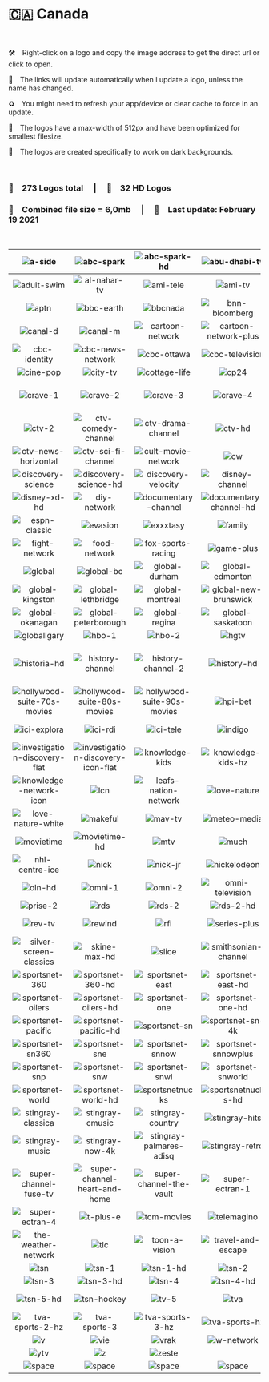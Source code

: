 # 🇨🇦 Canada
 

🛠 Right-click on a logo and copy the image address to get the direct url or click to open.

🔗 The links will update automatically when I update a logo, unless the name has changed.

♻️ You might need to refresh your app/device or clear cache to force in an update.

📐 The logos have a max-width of 512px and have been optimized for smallest filesize.

🖤 The logos are created specifically to work on dark backgrounds.

 

### 🎨 __273 Logos total__  |  💎 __32 HD Logos__

### 💾 __Combined file size = 6,0mb__  |  📅 __Last update: February 19 2021__
 


| ![a-side] | ![abc-spark] | ![abc-spark-hd] | ![abu-dhabi-tv] | ![addik-tv] | ![addik-tv-hd] |
|:-:|:-:|:-:|:-:|:-:|:-:|
| ![adult-swim] | ![al-nahar-tv] | ![ami-tele] | ![ami-tv] | ![animal-planet] | ![animal-planet-hd] |
| ![aptn] | ![bbc-earth] | ![bbcnada] | ![bnn-bloomberg] | ![book-television] | ![boomerang] |
| ![canal-d] | ![canal-m] | ![cartoon-network] | ![cartoon-network-plus] | ![casa] | ![cbc] |
| ![cbc-identity] | ![cbc-news-network] | ![cbc-ottawa] | ![cbc-television] | ![cbc-windsor] | ![chch] |
| ![cine-pop] | ![city-tv] | ![cottage-life] | ![cp24] | ![cpac] | ![crave] |
| ![crave-1] | ![crave-2] | ![crave-3] | ![crave-4] | ![crime-and-investigation] | ![ctv] |
| ![ctv-2] | ![ctv-comedy-channel] | ![ctv-drama-channel] | ![ctv-hd] | ![ctv-life-channel] | ![ctv-news] |
| ![ctv-news-horizontal] | ![ctv-sci-fi-channel] | ![cult-movie-network] | ![cw] | ![dazn] | ![dejaview] |
| ![discovery-science] | ![discovery-science-hd] | ![discovery-velocity] | ![disney-channel] | ![disney-la-chaine] | ![disney-xd] |
| ![disney-xd-hd] | ![diy-network] | ![documentary-channel] | ![documentary-channel-hd] | ![dorcel-xxx] | ![dtour] |
| ![espn-classic] | ![evasion] | ![exxxtasy] | ![family] | ![family-chrgd] | ![family-jr] |
| ![fight-network] | ![food-network] | ![fox-sports-racing] | ![game-plus] | ![game-tv] | ![ginx-esports-tv] |
| ![global] | ![global-bc] | ![global-durham] | ![global-edmonton] | ![global-halifax] | ![global-hd] |
| ![global-kingston] | ![global-lethbridge] | ![global-montreal] | ![global-new-brunswick] | ![global-news] | ![global-news-bc1] |
| ![global-okanagan] | ![global-peterborough] | ![global-regina] | ![global-saskatoon] | ![global-toronto] | ![global-winnipeg] |
| ![globallgary] | ![hbo-1] | ![hbo-2] | ![hgtv] | ![hifi] | ![historia] |
| ![historia-hd] | ![history-channel] | ![history-channel-2] | ![history-hd] | ![hln] | ![hollywood-suite-2000s-movies] |
| ![hollywood-suite-70s-movies] | ![hollywood-suite-80s-movies] | ![hollywood-suite-90s-movies] | ![hpi-bet] | ![hustler-tv] | ![ici-artv] |
| ![ici-explora] | ![ici-rdi] | ![ici-tele] | ![indigo] | ![investigation] | ![investigation-discovery] |
| ![investigation-discovery-flat] | ![investigation-discovery-icon-flat] | ![knowledge-kids] | ![knowledge-kids-hz] | ![knowledge-network] | ![knowledge-network-hz] |
| ![knowledge-network-icon] | ![lcn] | ![leafs-nation-network] | ![love-nature] | ![love-nature-4k] | ![love-nature-4k-white] |
| ![love-nature-white] | ![makeful] | ![mav-tv] | ![meteo-media] | ![miracle-channel] | ![moi-et-cie] |
| ![movietime] | ![movietime-hd] | ![mtv] | ![much] | ![much-hd] | ![nba-tv] |
| ![nhl-centre-ice] | ![nick] | ![nick-jr] | ![nickelodeon] | ![ntv-cjon-dt] | ![oln] |
| ![oln-hd] | ![omni-1] | ![omni-2] | ![omni-television] | ![one-get-fit] | ![penthouse-tv] |
| ![prise-2] | ![rds] | ![rds-2] | ![rds-2-hd] | ![rds-hd] | ![rds-info] |
| ![rev-tv] | ![rewind] | ![rfi] | ![series-plus] | ![showcase] | ![showcase-hd] |
| ![silver-screen-classics] | ![skine-max-hd] | ![slice] | ![smithsonian-channel] | ![sportsman-channel] | ![sportsnet] |
| ![sportsnet-360] | ![sportsnet-360-hd] | ![sportsnet-east] | ![sportsnet-east-hd] | ![sportsnet-flames] | ![sportsnet-flames-hd] |
| ![sportsnet-oilers] | ![sportsnet-oilers-hd] | ![sportsnet-one] | ![sportsnet-one-hd] | ![sportsnet-ontario] | ![sportsnet-ontario-hd] |
| ![sportsnet-pacific] | ![sportsnet-pacific-hd] | ![sportsnet-sn] | ![sportsnet-sn-4k] | ![sportsnet-sn1] | ![sportsnet-sn1-4k] |
| ![sportsnet-sn360] | ![sportsnet-sne] | ![sportsnet-snnow] | ![sportsnet-snnowplus] | ![sportsnet-sno] | ![sportsnet-snone] |
| ![sportsnet-snp] | ![sportsnet-snw] | ![sportsnet-snwl] | ![sportsnet-snworld] | ![sportsnet-west] | ![sportsnet-west-hd] |
| ![sportsnet-world] | ![sportsnet-world-hd] | ![sportsnetnucks] | ![sportsnetnucks-hd] | ![starz-1] | ![starz-2] |
| ![stingray-classica] | ![stingray-cmusic] | ![stingray-country] | ![stingray-hits] | ![stingray-lite-tv] | ![stingray-loud] |
| ![stingray-music] | ![stingray-now-4k] | ![stingray-palmares-adisq] | ![stingray-retro] | ![stingray-vibe] | ![super-channel] |
| ![super-channel-fuse-tv] | ![super-channel-heart-and-home] | ![super-channel-the-vault] | ![super-ectran-1] | ![super-ectran-2] | ![super-ectran-3] |
| ![super-ectran-4] | ![t-plus-e] | ![tcm-movies] | ![telemagino] | ![teletoon] | ![tfo] |
| ![the-weather-network] | ![tlc] | ![toon-a-vision] | ![travel-and-escape] | ![treehouse] | ![tsc] |
| ![tsn] | ![tsn-1] | ![tsn-1-hd] | ![tsn-2] | ![tsn-2-4k] | ![tsn-2-hd] |
| ![tsn-3] | ![tsn-3-hd] | ![tsn-4] | ![tsn-4-hd] | ![tsn-4k] | ![tsn-5] |
| ![tsn-5-hd] | ![tsn-hockey] | ![tv-5] | ![tva] | ![tva-sports] | ![tva-sports-2] |
| ![tva-sports-2-hz] | ![tva-sports-3] | ![tva-sports-3-hz] | ![tva-sports-hz] | ![tvo] | ![unis-tv] |
| ![v] | ![vie] | ![vrak] | ![w-network] | ![wild-tv] | ![yoopa] |
| ![ytv] | ![z] | ![zeste] |  |  |  |
| ![space] | ![space] | ![space] | ![space] | ![space] | ![space] |

[a-side]:https://raw.githubusercontent.com/Tapiosinn/tv-logos/master/countries/canada/a-side-ca.png
[abc-spark]:https://raw.githubusercontent.com/Tapiosinn/tv-logos/master/countries/canada/abc-spark-ca.png
[abc-spark-hd]:https://raw.githubusercontent.com/Tapiosinn/tv-logos/master/countries/canada/abc-spark-hd-ca.png
[abu-dhabi-tv]:https://raw.githubusercontent.com/Tapiosinn/tv-logos/master/countries/canada/abu-dhabi-tv-ca.png
[addik-tv]:https://raw.githubusercontent.com/Tapiosinn/tv-logos/master/countries/canada/addik-tv-ca.png
[addik-tv-hd]:https://raw.githubusercontent.com/Tapiosinn/tv-logos/master/countries/canada/addik-tv-hd-ca.png
[adult-swim]:https://raw.githubusercontent.com/Tapiosinn/tv-logos/master/countries/canada/adult-swim-ca.png
[al-nahar-tv]:https://raw.githubusercontent.com/Tapiosinn/tv-logos/master/countries/canada/al-nahar-tv-ca.png
[ami-tele]:https://raw.githubusercontent.com/Tapiosinn/tv-logos/master/countries/canada/ami-tele-ca.png
[ami-tv]:https://raw.githubusercontent.com/Tapiosinn/tv-logos/master/countries/canada/ami-tv-ca.png
[animal-planet]:https://raw.githubusercontent.com/Tapiosinn/tv-logos/master/countries/canada/animal-planet-ca.png
[animal-planet-hd]:https://raw.githubusercontent.com/Tapiosinn/tv-logos/master/countries/canada/animal-planet-hd-ca.png
[aptn]:https://raw.githubusercontent.com/Tapiosinn/tv-logos/master/countries/canada/aptn-ca.png
[bbc-earth]:https://raw.githubusercontent.com/Tapiosinn/tv-logos/master/countries/canada/bbc-earth-ca.png
[bbcnada]:https://raw.githubusercontent.com/Tapiosinn/tv-logos/master/countries/canada/bbc-canada-ca.png
[bnn-bloomberg]:https://raw.githubusercontent.com/Tapiosinn/tv-logos/master/countries/canada/bnn-bloomberg-ca.png
[book-television]:https://raw.githubusercontent.com/Tapiosinn/tv-logos/master/countries/canada/book-television-ca.png
[boomerang]:https://raw.githubusercontent.com/Tapiosinn/tv-logos/master/countries/canada/boomerang-ca.png
[canal-d]:https://raw.githubusercontent.com/Tapiosinn/tv-logos/master/countries/canada/canal-d-ca.png
[canal-m]:https://raw.githubusercontent.com/Tapiosinn/tv-logos/master/countries/canada/canal-m-ca.png
[cartoon-network]:https://raw.githubusercontent.com/Tapiosinn/tv-logos/master/countries/canada/cartoon-network-ca.png
[cartoon-network-plus]:https://raw.githubusercontent.com/Tapiosinn/tv-logos/master/countries/canada/cartoon-network-plus-ca.png
[casa]:https://raw.githubusercontent.com/Tapiosinn/tv-logos/master/countries/canada/casa-ca.png
[cbc]:https://raw.githubusercontent.com/Tapiosinn/tv-logos/master/countries/canada/cbc-ca.png
[cbc-identity]:https://raw.githubusercontent.com/Tapiosinn/tv-logos/master/countries/canada/cbc-identity-ca.png
[cbc-news-network]:https://raw.githubusercontent.com/Tapiosinn/tv-logos/master/countries/canada/cbc-news-network-ca.png
[cbc-ottawa]:https://raw.githubusercontent.com/Tapiosinn/tv-logos/master/countries/canada/cbc-ottawa-ca.png
[cbc-television]:https://raw.githubusercontent.com/Tapiosinn/tv-logos/master/countries/canada/cbc-television-ca.png
[cbc-windsor]:https://raw.githubusercontent.com/Tapiosinn/tv-logos/master/countries/canada/cbc-windsor-ca.png
[chch]:https://raw.githubusercontent.com/Tapiosinn/tv-logos/master/countries/canada/chch-ca.png
[cine-pop]:https://raw.githubusercontent.com/Tapiosinn/tv-logos/master/countries/canada/cine-pop-ca.png
[city-tv]:https://raw.githubusercontent.com/Tapiosinn/tv-logos/master/countries/canada/city-tv-ca.png
[cottage-life]:https://raw.githubusercontent.com/Tapiosinn/tv-logos/master/countries/canada/cottage-life-ca.png
[cp24]:https://raw.githubusercontent.com/Tapiosinn/tv-logos/master/countries/canada/cp24-ca.png
[cpac]:https://raw.githubusercontent.com/Tapiosinn/tv-logos/master/countries/canada/cpac-ca.png
[crave]:https://raw.githubusercontent.com/Tapiosinn/tv-logos/master/countries/canada/crave-ca.png
[crave-1]:https://raw.githubusercontent.com/Tapiosinn/tv-logos/master/countries/canada/crave-1-ca.png
[crave-2]:https://raw.githubusercontent.com/Tapiosinn/tv-logos/master/countries/canada/crave-2-ca.png
[crave-3]:https://raw.githubusercontent.com/Tapiosinn/tv-logos/master/countries/canada/crave-3-ca.png
[crave-4]:https://raw.githubusercontent.com/Tapiosinn/tv-logos/master/countries/canada/crave-4-ca.png
[crime-and-investigation]:https://raw.githubusercontent.com/Tapiosinn/tv-logos/master/countries/canada/crime-and-investigation-ca.png
[ctv]:https://raw.githubusercontent.com/Tapiosinn/tv-logos/master/countries/canada/ctv-ca.png
[ctv-2]:https://raw.githubusercontent.com/Tapiosinn/tv-logos/master/countries/canada/ctv-2-ca.png
[ctv-comedy-channel]:https://raw.githubusercontent.com/Tapiosinn/tv-logos/master/countries/canada/ctv-comedy-channel-ca.png
[ctv-drama-channel]:https://raw.githubusercontent.com/Tapiosinn/tv-logos/master/countries/canada/ctv-drama-channel-ca.png
[ctv-hd]:https://raw.githubusercontent.com/Tapiosinn/tv-logos/master/countries/canada/ctv-hd-ca.png
[ctv-life-channel]:https://raw.githubusercontent.com/Tapiosinn/tv-logos/master/countries/canada/ctv-life-channel-ca.png
[ctv-news]:https://raw.githubusercontent.com/Tapiosinn/tv-logos/master/countries/canada/ctv-news-ca.png
[ctv-news-horizontal]:https://raw.githubusercontent.com/Tapiosinn/tv-logos/master/countries/canada/ctv-news-horizontal-ca.png
[ctv-sci-fi-channel]:https://raw.githubusercontent.com/Tapiosinn/tv-logos/master/countries/canada/ctv-sci-fi-channel-ca.png
[cult-movie-network]:https://raw.githubusercontent.com/Tapiosinn/tv-logos/master/countries/canada/cult-movie-network-ca.png
[cw]:https://raw.githubusercontent.com/Tapiosinn/tv-logos/master/countries/canada/cw-ca.png
[dazn]:https://raw.githubusercontent.com/Tapiosinn/tv-logos/master/countries/canada/dazn-ca.png
[dejaview]:https://raw.githubusercontent.com/Tapiosinn/tv-logos/master/countries/canada/dejaview-ca.png
[discovery-science]:https://raw.githubusercontent.com/Tapiosinn/tv-logos/master/countries/canada/discovery-science-ca.png
[discovery-science-hd]:https://raw.githubusercontent.com/Tapiosinn/tv-logos/master/countries/canada/discovery-science-hd-ca.png
[discovery-velocity]:https://raw.githubusercontent.com/Tapiosinn/tv-logos/master/countries/canada/discovery-velocity-ca.png
[disney-channel]:https://raw.githubusercontent.com/Tapiosinn/tv-logos/master/countries/canada/disney-channel-ca.png
[disney-la-chaine]:https://raw.githubusercontent.com/Tapiosinn/tv-logos/master/countries/canada/disney-la-chaine-ca.png
[disney-xd]:https://raw.githubusercontent.com/Tapiosinn/tv-logos/master/countries/canada/disney-xd-ca.png
[disney-xd-hd]:https://raw.githubusercontent.com/Tapiosinn/tv-logos/master/countries/canada/disney-xd-hd-ca.png
[diy-network]:https://raw.githubusercontent.com/Tapiosinn/tv-logos/master/countries/canada/diy-network-ca.png
[documentary-channel]:https://raw.githubusercontent.com/Tapiosinn/tv-logos/master/countries/canada/documentary-channel-ca.png
[documentary-channel-hd]:https://raw.githubusercontent.com/Tapiosinn/tv-logos/master/countries/canada/documentary-channel-hd-ca.png
[dorcel-xxx]:https://raw.githubusercontent.com/Tapiosinn/tv-logos/master/countries/canada/dorcel-xxx-ca.png
[dtour]:https://raw.githubusercontent.com/Tapiosinn/tv-logos/master/countries/canada/dtour-ca.png
[espn-classic]:https://raw.githubusercontent.com/Tapiosinn/tv-logos/master/countries/canada/espn-classic-ca.png
[evasion]:https://raw.githubusercontent.com/Tapiosinn/tv-logos/master/countries/canada/evasion-ca.png
[exxxtasy]:https://raw.githubusercontent.com/Tapiosinn/tv-logos/master/countries/canada/exxxtasy-ca.png
[family]:https://raw.githubusercontent.com/Tapiosinn/tv-logos/master/countries/canada/family-ca.png
[family-chrgd]:https://raw.githubusercontent.com/Tapiosinn/tv-logos/master/countries/canada/family-chrgd-ca.png
[family-jr]:https://raw.githubusercontent.com/Tapiosinn/tv-logos/master/countries/canada/family-jr-ca.png
[fight-network]:https://raw.githubusercontent.com/Tapiosinn/tv-logos/master/countries/canada/fight-network-ca.png
[food-network]:https://raw.githubusercontent.com/Tapiosinn/tv-logos/master/countries/canada/food-network-ca.png
[fox-sports-racing]:https://raw.githubusercontent.com/Tapiosinn/tv-logos/master/countries/canada/fox-sports-racing-ca.png
[game-plus]:https://raw.githubusercontent.com/Tapiosinn/tv-logos/master/countries/canada/game-plus-ca.png
[game-tv]:https://raw.githubusercontent.com/Tapiosinn/tv-logos/master/countries/canada/game-tv-ca.png
[ginx-esports-tv]:https://raw.githubusercontent.com/Tapiosinn/tv-logos/master/countries/canada/ginx-esports-tv-ca.png
[global]:https://raw.githubusercontent.com/Tapiosinn/tv-logos/master/countries/canada/global-ca.png
[global-bc]:https://raw.githubusercontent.com/Tapiosinn/tv-logos/master/countries/canada/global-bc-ca.png
[global-durham]:https://raw.githubusercontent.com/Tapiosinn/tv-logos/master/countries/canada/global-durham-ca.png
[global-edmonton]:https://raw.githubusercontent.com/Tapiosinn/tv-logos/master/countries/canada/global-edmonton-ca.png
[global-halifax]:https://raw.githubusercontent.com/Tapiosinn/tv-logos/master/countries/canada/global-halifax-ca.png
[global-hd]:https://raw.githubusercontent.com/Tapiosinn/tv-logos/master/countries/canada/global-hd-ca.png
[global-kingston]:https://raw.githubusercontent.com/Tapiosinn/tv-logos/master/countries/canada/global-kingston-ca.png
[global-lethbridge]:https://raw.githubusercontent.com/Tapiosinn/tv-logos/master/countries/canada/global-lethbridge-ca.png
[global-montreal]:https://raw.githubusercontent.com/Tapiosinn/tv-logos/master/countries/canada/global-montreal-ca.png
[global-new-brunswick]:https://raw.githubusercontent.com/Tapiosinn/tv-logos/master/countries/canada/global-new-brunswick-ca.png
[global-news]:https://raw.githubusercontent.com/Tapiosinn/tv-logos/master/countries/canada/global-news-ca.png
[global-news-bc1]:https://raw.githubusercontent.com/Tapiosinn/tv-logos/master/countries/canada/global-news-bc1-ca.png
[global-okanagan]:https://raw.githubusercontent.com/Tapiosinn/tv-logos/master/countries/canada/global-okanagan-ca.png
[global-peterborough]:https://raw.githubusercontent.com/Tapiosinn/tv-logos/master/countries/canada/global-peterborough-ca.png
[global-regina]:https://raw.githubusercontent.com/Tapiosinn/tv-logos/master/countries/canada/global-regina-ca.png
[global-saskatoon]:https://raw.githubusercontent.com/Tapiosinn/tv-logos/master/countries/canada/global-saskatoon-ca.png
[global-toronto]:https://raw.githubusercontent.com/Tapiosinn/tv-logos/master/countries/canada/global-toronto-ca.png
[global-winnipeg]:https://raw.githubusercontent.com/Tapiosinn/tv-logos/master/countries/canada/global-winnipeg-ca.png
[globallgary]:https://raw.githubusercontent.com/Tapiosinn/tv-logos/master/countries/canada/global-calgary-ca.png
[hbo-1]:https://raw.githubusercontent.com/Tapiosinn/tv-logos/master/countries/canada/hbo-1-ca.png
[hbo-2]:https://raw.githubusercontent.com/Tapiosinn/tv-logos/master/countries/canada/hbo-2-ca.png
[hgtv]:https://raw.githubusercontent.com/Tapiosinn/tv-logos/master/countries/canada/hgtv-ca.png
[hifi]:https://raw.githubusercontent.com/Tapiosinn/tv-logos/master/countries/canada/hifi-ca.png
[historia]:https://raw.githubusercontent.com/Tapiosinn/tv-logos/master/countries/canada/historia-ca.png
[historia-hd]:https://raw.githubusercontent.com/Tapiosinn/tv-logos/master/countries/canada/historia-hd-ca.png
[history-channel]:https://raw.githubusercontent.com/Tapiosinn/tv-logos/master/countries/canada/history-channel-ca.png
[history-channel-2]:https://raw.githubusercontent.com/Tapiosinn/tv-logos/master/countries/canada/history-channel-2-ca.png
[history-hd]:https://raw.githubusercontent.com/Tapiosinn/tv-logos/master/countries/canada/history-hd-ca.png
[hln]:https://raw.githubusercontent.com/Tapiosinn/tv-logos/master/countries/canada/hln-ca.png
[hollywood-suite-2000s-movies]:https://raw.githubusercontent.com/Tapiosinn/tv-logos/master/countries/canada/hollywood-suite-2000s-movies-ca.png
[hollywood-suite-70s-movies]:https://raw.githubusercontent.com/Tapiosinn/tv-logos/master/countries/canada/hollywood-suite-70s-movies-ca.png
[hollywood-suite-80s-movies]:https://raw.githubusercontent.com/Tapiosinn/tv-logos/master/countries/canada/hollywood-suite-80s-movies-ca.png
[hollywood-suite-90s-movies]:https://raw.githubusercontent.com/Tapiosinn/tv-logos/master/countries/canada/hollywood-suite-90s-movies-ca.png
[hpi-bet]:https://raw.githubusercontent.com/Tapiosinn/tv-logos/master/countries/canada/hpi-bet-ca.png
[hustler-tv]:https://raw.githubusercontent.com/Tapiosinn/tv-logos/master/countries/canada/hustler-tv-ca.png
[ici-artv]:https://raw.githubusercontent.com/Tapiosinn/tv-logos/master/countries/canada/ici-artv-ca.png
[ici-explora]:https://raw.githubusercontent.com/Tapiosinn/tv-logos/master/countries/canada/ici-explora-ca.png
[ici-rdi]:https://raw.githubusercontent.com/Tapiosinn/tv-logos/master/countries/canada/ici-rdi-ca.png
[ici-tele]:https://raw.githubusercontent.com/Tapiosinn/tv-logos/master/countries/canada/ici-tele-ca.png
[indigo]:https://raw.githubusercontent.com/Tapiosinn/tv-logos/master/countries/canada/indigo-ca.png
[investigation]:https://raw.githubusercontent.com/Tapiosinn/tv-logos/master/countries/canada/investigation-ca.png
[investigation-discovery]:https://raw.githubusercontent.com/Tapiosinn/tv-logos/master/countries/canada/investigation-discovery-ca.png
[investigation-discovery-flat]:https://raw.githubusercontent.com/Tapiosinn/tv-logos/master/countries/canada/investigation-discovery-flat-ca.png
[investigation-discovery-icon-flat]:https://raw.githubusercontent.com/Tapiosinn/tv-logos/master/countries/canada/investigation-discovery-icon-flat-ca.png
[knowledge-kids]:https://raw.githubusercontent.com/Tapiosinn/tv-logos/master/countries/canada/knowledge-kids-ca.png
[knowledge-kids-hz]:https://raw.githubusercontent.com/Tapiosinn/tv-logos/master/countries/canada/knowledge-kids-hz-ca.png
[knowledge-network]:https://raw.githubusercontent.com/Tapiosinn/tv-logos/master/countries/canada/knowledge-network-ca.png
[knowledge-network-hz]:https://raw.githubusercontent.com/Tapiosinn/tv-logos/master/countries/canada/knowledge-network-hz-ca.png
[knowledge-network-icon]:https://raw.githubusercontent.com/Tapiosinn/tv-logos/master/countries/canada/knowledge-network-icon-ca.png
[lcn]:https://raw.githubusercontent.com/Tapiosinn/tv-logos/master/countries/canada/lcn-ca.png
[leafs-nation-network]:https://raw.githubusercontent.com/Tapiosinn/tv-logos/master/countries/canada/leafs-nation-network-ca.png
[love-nature]:https://raw.githubusercontent.com/Tapiosinn/tv-logos/master/countries/canada/love-nature-ca.png
[love-nature-4k]:https://raw.githubusercontent.com/Tapiosinn/tv-logos/master/countries/canada/love-nature-4k-ca.png
[love-nature-4k-white]:https://raw.githubusercontent.com/Tapiosinn/tv-logos/master/countries/canada/love-nature-4k-white-ca.png
[love-nature-white]:https://raw.githubusercontent.com/Tapiosinn/tv-logos/master/countries/canada/love-nature-white-ca.png
[makeful]:https://raw.githubusercontent.com/Tapiosinn/tv-logos/master/countries/canada/makeful-ca.png
[mav-tv]:https://raw.githubusercontent.com/Tapiosinn/tv-logos/master/countries/canada/mav-tv-ca.png
[meteo-media]:https://raw.githubusercontent.com/Tapiosinn/tv-logos/master/countries/canada/meteo-media-ca.png
[miracle-channel]:https://raw.githubusercontent.com/Tapiosinn/tv-logos/master/countries/canada/miracle-channel-ca.png
[moi-et-cie]:https://raw.githubusercontent.com/Tapiosinn/tv-logos/master/countries/canada/moi-et-cie-ca.png
[movietime]:https://raw.githubusercontent.com/Tapiosinn/tv-logos/master/countries/canada/movietime-ca.png
[movietime-hd]:https://raw.githubusercontent.com/Tapiosinn/tv-logos/master/countries/canada/movietime-hd-ca.png
[mtv]:https://raw.githubusercontent.com/Tapiosinn/tv-logos/master/countries/canada/mtv-ca.png
[much]:https://raw.githubusercontent.com/Tapiosinn/tv-logos/master/countries/canada/much-ca.png
[much-hd]:https://raw.githubusercontent.com/Tapiosinn/tv-logos/master/countries/canada/much-hd-ca.png
[nba-tv]:https://raw.githubusercontent.com/Tapiosinn/tv-logos/master/countries/canada/nba-tv-ca.png
[nhl-centre-ice]:https://raw.githubusercontent.com/Tapiosinn/tv-logos/master/countries/canada/nhl-centre-ice-ca.png
[nick]:https://raw.githubusercontent.com/Tapiosinn/tv-logos/master/countries/canada/nick-ca.png
[nick-jr]:https://raw.githubusercontent.com/Tapiosinn/tv-logos/master/countries/canada/nick-jr-ca.png
[nickelodeon]:https://raw.githubusercontent.com/Tapiosinn/tv-logos/master/countries/canada/nickelodeon-ca.png
[ntv-cjon-dt]:https://raw.githubusercontent.com/Tapiosinn/tv-logos/master/countries/canada/ntv-cjon-dt-ca.png
[oln]:https://raw.githubusercontent.com/Tapiosinn/tv-logos/master/countries/canada/oln-ca.png
[oln-hd]:https://raw.githubusercontent.com/Tapiosinn/tv-logos/master/countries/canada/oln-hd-ca.png
[omni-1]:https://raw.githubusercontent.com/Tapiosinn/tv-logos/master/countries/canada/omni-1-ca.png
[omni-2]:https://raw.githubusercontent.com/Tapiosinn/tv-logos/master/countries/canada/omni-2-ca.png
[omni-television]:https://raw.githubusercontent.com/Tapiosinn/tv-logos/master/countries/canada/omni-television-ca.png
[one-get-fit]:https://raw.githubusercontent.com/Tapiosinn/tv-logos/master/countries/canada/one-get-fit-ca.png
[penthouse-tv]:https://raw.githubusercontent.com/Tapiosinn/tv-logos/master/countries/canada/penthouse-tv-ca.png
[prise-2]:https://raw.githubusercontent.com/Tapiosinn/tv-logos/master/countries/canada/prise-2-ca.png
[rds]:https://raw.githubusercontent.com/Tapiosinn/tv-logos/master/countries/canada/rds-ca.png
[rds-2]:https://raw.githubusercontent.com/Tapiosinn/tv-logos/master/countries/canada/rds-2-ca.png
[rds-2-hd]:https://raw.githubusercontent.com/Tapiosinn/tv-logos/master/countries/canada/rds-2-hd-ca.png
[rds-hd]:https://raw.githubusercontent.com/Tapiosinn/tv-logos/master/countries/canada/rds-hd-ca.png
[rds-info]:https://raw.githubusercontent.com/Tapiosinn/tv-logos/master/countries/canada/rds-info-ca.png
[rev-tv]:https://raw.githubusercontent.com/Tapiosinn/tv-logos/master/countries/canada/rev-tv-ca.png
[rewind]:https://raw.githubusercontent.com/Tapiosinn/tv-logos/master/countries/canada/rewind-ca.png
[rfi]:https://raw.githubusercontent.com/Tapiosinn/tv-logos/master/countries/canada/rfi-ca.png
[series-plus]:https://raw.githubusercontent.com/Tapiosinn/tv-logos/master/countries/canada/series-plus-ca.png
[showcase]:https://raw.githubusercontent.com/Tapiosinn/tv-logos/master/countries/canada/showcase-ca.png
[showcase-hd]:https://raw.githubusercontent.com/Tapiosinn/tv-logos/master/countries/canada/showcase-hd-ca.png
[silver-screen-classics]:https://raw.githubusercontent.com/Tapiosinn/tv-logos/master/countries/canada/silver-screen-classics-ca.png
[skine-max-hd]:https://raw.githubusercontent.com/Tapiosinn/tv-logos/master/countries/canada/skine-max-hd-ca.png
[slice]:https://raw.githubusercontent.com/Tapiosinn/tv-logos/master/countries/canada/slice-ca.png
[smithsonian-channel]:https://raw.githubusercontent.com/Tapiosinn/tv-logos/master/countries/canada/smithsonian-channel-ca.png
[sportsman-channel]:https://raw.githubusercontent.com/Tapiosinn/tv-logos/master/countries/canada/sportsman-channel-ca.png
[sportsnet]:https://raw.githubusercontent.com/Tapiosinn/tv-logos/master/countries/canada/sportsnet-ca.png
[sportsnet-360]:https://raw.githubusercontent.com/Tapiosinn/tv-logos/master/countries/canada/sportsnet-360-ca.png
[sportsnet-360-hd]:https://raw.githubusercontent.com/Tapiosinn/tv-logos/master/countries/canada/sportsnet-360-hd-ca.png
[sportsnet-east]:https://raw.githubusercontent.com/Tapiosinn/tv-logos/master/countries/canada/sportsnet-east-ca.png
[sportsnet-east-hd]:https://raw.githubusercontent.com/Tapiosinn/tv-logos/master/countries/canada/sportsnet-east-hd-ca.png
[sportsnet-flames]:https://raw.githubusercontent.com/Tapiosinn/tv-logos/master/countries/canada/sportsnet-flames-ca.png
[sportsnet-flames-hd]:https://raw.githubusercontent.com/Tapiosinn/tv-logos/master/countries/canada/sportsnet-flames-hd-ca.png
[sportsnet-oilers]:https://raw.githubusercontent.com/Tapiosinn/tv-logos/master/countries/canada/sportsnet-oilers-ca.png
[sportsnet-oilers-hd]:https://raw.githubusercontent.com/Tapiosinn/tv-logos/master/countries/canada/sportsnet-oilers-hd-ca.png
[sportsnet-one]:https://raw.githubusercontent.com/Tapiosinn/tv-logos/master/countries/canada/sportsnet-one-ca.png
[sportsnet-one-hd]:https://raw.githubusercontent.com/Tapiosinn/tv-logos/master/countries/canada/sportsnet-one-hd-ca.png
[sportsnet-ontario]:https://raw.githubusercontent.com/Tapiosinn/tv-logos/master/countries/canada/sportsnet-ontario-ca.png
[sportsnet-ontario-hd]:https://raw.githubusercontent.com/Tapiosinn/tv-logos/master/countries/canada/sportsnet-ontario-hd-ca.png
[sportsnet-pacific]:https://raw.githubusercontent.com/Tapiosinn/tv-logos/master/countries/canada/sportsnet-pacific-ca.png
[sportsnet-pacific-hd]:https://raw.githubusercontent.com/Tapiosinn/tv-logos/master/countries/canada/sportsnet-pacific-hd-ca.png
[sportsnet-sn]:https://raw.githubusercontent.com/Tapiosinn/tv-logos/master/countries/canada/sportsnet-sn-ca.png
[sportsnet-sn-4k]:https://raw.githubusercontent.com/Tapiosinn/tv-logos/master/countries/canada/sportsnet-sn-4k-ca.png
[sportsnet-sn1]:https://raw.githubusercontent.com/Tapiosinn/tv-logos/master/countries/canada/sportsnet-sn1-ca.png
[sportsnet-sn1-4k]:https://raw.githubusercontent.com/Tapiosinn/tv-logos/master/countries/canada/sportsnet-sn1-4k-ca.png
[sportsnet-sn360]:https://raw.githubusercontent.com/Tapiosinn/tv-logos/master/countries/canada/sportsnet-sn360-ca.png
[sportsnet-sne]:https://raw.githubusercontent.com/Tapiosinn/tv-logos/master/countries/canada/sportsnet-sne-ca.png
[sportsnet-snnow]:https://raw.githubusercontent.com/Tapiosinn/tv-logos/master/countries/canada/sportsnet-snnow-ca.png
[sportsnet-snnowplus]:https://raw.githubusercontent.com/Tapiosinn/tv-logos/master/countries/canada/sportsnet-snnowplus-ca.png
[sportsnet-sno]:https://raw.githubusercontent.com/Tapiosinn/tv-logos/master/countries/canada/sportsnet-sno-ca.png
[sportsnet-snone]:https://raw.githubusercontent.com/Tapiosinn/tv-logos/master/countries/canada/sportsnet-snone-ca.png
[sportsnet-snp]:https://raw.githubusercontent.com/Tapiosinn/tv-logos/master/countries/canada/sportsnet-snp-ca.png
[sportsnet-snw]:https://raw.githubusercontent.com/Tapiosinn/tv-logos/master/countries/canada/sportsnet-snw-ca.png
[sportsnet-snwl]:https://raw.githubusercontent.com/Tapiosinn/tv-logos/master/countries/canada/sportsnet-snwl-ca.png
[sportsnet-snworld]:https://raw.githubusercontent.com/Tapiosinn/tv-logos/master/countries/canada/sportsnet-snworld-ca.png
[sportsnet-west]:https://raw.githubusercontent.com/Tapiosinn/tv-logos/master/countries/canada/sportsnet-west-ca.png
[sportsnet-west-hd]:https://raw.githubusercontent.com/Tapiosinn/tv-logos/master/countries/canada/sportsnet-west-hd-ca.png
[sportsnet-world]:https://raw.githubusercontent.com/Tapiosinn/tv-logos/master/countries/canada/sportsnet-world-ca.png
[sportsnet-world-hd]:https://raw.githubusercontent.com/Tapiosinn/tv-logos/master/countries/canada/sportsnet-world-hd-ca.png
[sportsnetnucks]:https://raw.githubusercontent.com/Tapiosinn/tv-logos/master/countries/canada/sportsnet-canucks-ca.png
[sportsnetnucks-hd]:https://raw.githubusercontent.com/Tapiosinn/tv-logos/master/countries/canada/sportsnet-canucks-hd-ca.png
[starz-1]:https://raw.githubusercontent.com/Tapiosinn/tv-logos/master/countries/canada/starz-1-ca.png
[starz-2]:https://raw.githubusercontent.com/Tapiosinn/tv-logos/master/countries/canada/starz-2-ca.png
[stingray-classica]:https://raw.githubusercontent.com/Tapiosinn/tv-logos/master/countries/canada/stingray-classica-ca.png
[stingray-cmusic]:https://raw.githubusercontent.com/Tapiosinn/tv-logos/master/countries/canada/stingray-cmusic-ca.png
[stingray-country]:https://raw.githubusercontent.com/Tapiosinn/tv-logos/master/countries/canada/stingray-country-ca.png
[stingray-hits]:https://raw.githubusercontent.com/Tapiosinn/tv-logos/master/countries/canada/stingray-hits-ca.png
[stingray-lite-tv]:https://raw.githubusercontent.com/Tapiosinn/tv-logos/master/countries/canada/stingray-lite-tv-ca.png
[stingray-loud]:https://raw.githubusercontent.com/Tapiosinn/tv-logos/master/countries/canada/stingray-loud-ca.png
[stingray-music]:https://raw.githubusercontent.com/Tapiosinn/tv-logos/master/countries/canada/stingray-music-ca.png
[stingray-now-4k]:https://raw.githubusercontent.com/Tapiosinn/tv-logos/master/countries/canada/stingray-now-4k-ca.png
[stingray-palmares-adisq]:https://raw.githubusercontent.com/Tapiosinn/tv-logos/master/countries/canada/stingray-palmares-adisq-ca.png
[stingray-retro]:https://raw.githubusercontent.com/Tapiosinn/tv-logos/master/countries/canada/stingray-retro-ca.png
[stingray-vibe]:https://raw.githubusercontent.com/Tapiosinn/tv-logos/master/countries/canada/stingray-vibe-ca.png
[super-channel]:https://raw.githubusercontent.com/Tapiosinn/tv-logos/master/countries/canada/super-channel-ca.png
[super-channel-fuse-tv]:https://raw.githubusercontent.com/Tapiosinn/tv-logos/master/countries/canada/super-channel-fuse-tv-ca.png
[super-channel-heart-and-home]:https://raw.githubusercontent.com/Tapiosinn/tv-logos/master/countries/canada/super-channel-heart-and-home-ca.png
[super-channel-the-vault]:https://raw.githubusercontent.com/Tapiosinn/tv-logos/master/countries/canada/super-channel-the-vault-ca.png
[super-ectran-1]:https://raw.githubusercontent.com/Tapiosinn/tv-logos/master/countries/canada/super-ectran-1-ca.png
[super-ectran-2]:https://raw.githubusercontent.com/Tapiosinn/tv-logos/master/countries/canada/super-ectran-2-ca.png
[super-ectran-3]:https://raw.githubusercontent.com/Tapiosinn/tv-logos/master/countries/canada/super-ectran-3-ca.png
[super-ectran-4]:https://raw.githubusercontent.com/Tapiosinn/tv-logos/master/countries/canada/super-ectran-4-ca.png
[t-plus-e]:https://raw.githubusercontent.com/Tapiosinn/tv-logos/master/countries/canada/t-plus-e-ca.png
[tcm-movies]:https://raw.githubusercontent.com/Tapiosinn/tv-logos/master/countries/canada/tcm-movies-ca.png
[telemagino]:https://raw.githubusercontent.com/Tapiosinn/tv-logos/master/countries/canada/telemagino-ca.png
[teletoon]:https://raw.githubusercontent.com/Tapiosinn/tv-logos/master/countries/canada/teletoon-ca.png
[tfo]:https://raw.githubusercontent.com/Tapiosinn/tv-logos/master/countries/canada/tfo-ca.png
[the-weather-network]:https://raw.githubusercontent.com/Tapiosinn/tv-logos/master/countries/canada/the-weather-network-ca.png
[tlc]:https://raw.githubusercontent.com/Tapiosinn/tv-logos/master/countries/canada/tlc-ca.png
[toon-a-vision]:https://raw.githubusercontent.com/Tapiosinn/tv-logos/master/countries/canada/toon-a-vision-ca.png
[travel-and-escape]:https://raw.githubusercontent.com/Tapiosinn/tv-logos/master/countries/canada/travel-and-escape-ca.png
[treehouse]:https://raw.githubusercontent.com/Tapiosinn/tv-logos/master/countries/canada/treehouse-ca.png
[tsc]:https://raw.githubusercontent.com/Tapiosinn/tv-logos/master/countries/canada/tsc-ca.png
[tsn]:https://raw.githubusercontent.com/Tapiosinn/tv-logos/master/countries/canada/tsn-ca.png
[tsn-1]:https://raw.githubusercontent.com/Tapiosinn/tv-logos/master/countries/canada/tsn-1-ca.png
[tsn-1-hd]:https://raw.githubusercontent.com/Tapiosinn/tv-logos/master/countries/canada/tsn-1-hd-ca.png
[tsn-2]:https://raw.githubusercontent.com/Tapiosinn/tv-logos/master/countries/canada/tsn-2-ca.png
[tsn-2-4k]:https://raw.githubusercontent.com/Tapiosinn/tv-logos/master/countries/canada/tsn-2-4k-ca.png
[tsn-2-hd]:https://raw.githubusercontent.com/Tapiosinn/tv-logos/master/countries/canada/tsn-2-hd-ca.png
[tsn-3]:https://raw.githubusercontent.com/Tapiosinn/tv-logos/master/countries/canada/tsn-3-ca.png
[tsn-3-hd]:https://raw.githubusercontent.com/Tapiosinn/tv-logos/master/countries/canada/tsn-3-hd-ca.png
[tsn-4]:https://raw.githubusercontent.com/Tapiosinn/tv-logos/master/countries/canada/tsn-4-ca.png
[tsn-4-hd]:https://raw.githubusercontent.com/Tapiosinn/tv-logos/master/countries/canada/tsn-4-hd-ca.png
[tsn-4k]:https://raw.githubusercontent.com/Tapiosinn/tv-logos/master/countries/canada/tsn-4k-ca.png
[tsn-5]:https://raw.githubusercontent.com/Tapiosinn/tv-logos/master/countries/canada/tsn-5-ca.png
[tsn-5-hd]:https://raw.githubusercontent.com/Tapiosinn/tv-logos/master/countries/canada/tsn-5-hd-ca.png
[tsn-hockey]:https://raw.githubusercontent.com/Tapiosinn/tv-logos/master/countries/canada/tsn-hockey-ca.png
[tv-5]:https://raw.githubusercontent.com/Tapiosinn/tv-logos/master/countries/canada/tv-5-ca.png
[tva]:https://raw.githubusercontent.com/Tapiosinn/tv-logos/master/countries/canada/tva-ca.png
[tva-sports]:https://raw.githubusercontent.com/Tapiosinn/tv-logos/master/countries/canada/tva-sports-ca.png
[tva-sports-2]:https://raw.githubusercontent.com/Tapiosinn/tv-logos/master/countries/canada/tva-sports-2-ca.png
[tva-sports-2-hz]:https://raw.githubusercontent.com/Tapiosinn/tv-logos/master/countries/canada/tva-sports-2-hz-ca.png
[tva-sports-3]:https://raw.githubusercontent.com/Tapiosinn/tv-logos/master/countries/canada/tva-sports-3-ca.png
[tva-sports-3-hz]:https://raw.githubusercontent.com/Tapiosinn/tv-logos/master/countries/canada/tva-sports-3-hz-ca.png
[tva-sports-hz]:https://raw.githubusercontent.com/Tapiosinn/tv-logos/master/countries/canada/tva-sports-hz-ca.png
[tvo]:https://raw.githubusercontent.com/Tapiosinn/tv-logos/master/countries/canada/tvo-ca.png
[unis-tv]:https://raw.githubusercontent.com/Tapiosinn/tv-logos/master/countries/canada/unis-tv-ca.png
[v]:https://raw.githubusercontent.com/Tapiosinn/tv-logos/master/countries/canada/v-ca.png
[vie]:https://raw.githubusercontent.com/Tapiosinn/tv-logos/master/countries/canada/vie-ca.png
[vrak]:https://raw.githubusercontent.com/Tapiosinn/tv-logos/master/countries/canada/vrak-ca.png
[w-network]:https://raw.githubusercontent.com/Tapiosinn/tv-logos/master/countries/canada/w-network-ca.png
[wild-tv]:https://raw.githubusercontent.com/Tapiosinn/tv-logos/master/countries/canada/wild-tv-ca.png
[yoopa]:https://raw.githubusercontent.com/Tapiosinn/tv-logos/master/countries/canada/yoopa-ca.png
[ytv]:https://raw.githubusercontent.com/Tapiosinn/tv-logos/master/countries/canada/ytv-ca.png
[z]:https://raw.githubusercontent.com/Tapiosinn/tv-logos/master/countries/canada/z-ca.png
[zeste]:https://raw.githubusercontent.com/Tapiosinn/tv-logos/master/countries/canada/zeste-ca.png

[space]:https://github.com/Tapiosinn/tv-logos/blob/master/misc/%CE%A9/space-1500.png
